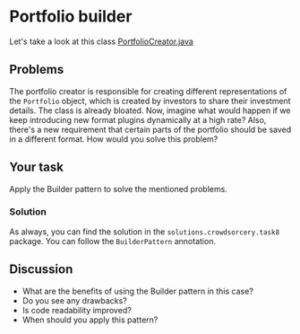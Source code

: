 # Portfolio builder

Let's take a look at this class
[PortfolioCreator.java](..%2Fsrc%2Fmain%2Fjava%2Fpl%2Fwojtyna%2Ftrainings%2Fdesignpatterns%2Fproblems%2Fcrowdsorcery%2Ftask8%2Fservices%2FPortfolioCreator.java)

## Problems
The portfolio creator is responsible for creating different representations of the `Portfolio` object, which is created by investors to share their investment details. The class is already bloated. Now, imagine what would happen if we keep introducing new format plugins dynamically at a high rate? Also, there's a new requirement that certain parts of the portfolio should be saved in a different format. How would you solve this problem?

## Your task
Apply the Builder pattern to solve the mentioned problems.

### Solution
As always, you can find the solution in the `solutions.crowdsorcery.task8` package. You can follow the `BuilderPattern` annotation.

## Discussion
- What are the benefits of using the Builder pattern in this case?
- Do you see any drawbacks?
- Is code readability improved?
- When should you apply this pattern?